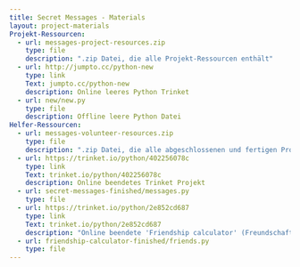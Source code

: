 ```yaml
---
title: Secret Messages - Materials
layout: project-materials
Projekt-Ressourcen:     
  - url: messages-project-resources.zip
    type: file
    description: ".zip Datei, die alle Projekt-Ressourcen enthält"
  - url: http://jumpto.cc/python-new
    type: link
    Text: jumpto.cc/python-new
    description: Online leeres Python Trinket
  - url: new/new.py
    type: file
    description: Offline leere Python Datei
Helfer-Ressourcen:
  - url: messages-volunteer-resources.zip
    type: file
    description: ".zip Datei, die alle abgeschlossenen und fertigen Projekt-Ressourcen enthält"
  - url: https://trinket.io/python/402256078c
    type: link
    Text: trinket.io/python/402256078c
    description: Online beendetes Trinket Projekt
  - url: secret-messages-finished/messages.py
    type: file
  - url: https://trinket.io/python/2e852cd687
    type: link
    Text: trinket.io/python/2e852cd687
    description: "Online beendete 'Friendship calculator' (Freundschaftsrechner) Aufgabe"
  - url: friendship-calculator-finished/friends.py
    type: file
---
```

